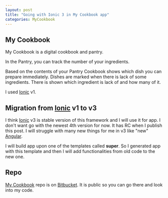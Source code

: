 ```yaml
---
layout: post
title: "Going with Ionic 3 in My Cookbook app"
categories: MyCookbook
---
```


## My Cookbook

My Cookbook is a digital cookbook and pantry.

In the Pantry, you can track the number of your ingredients.

Based on the contents of your Pantry Cookbook shows which dish you can prepare immediately. Dishes are marked when there is lack of some ingredients. There is shown which ingredient is lack of and how many of it.

I used [Ionic] v1.

## Migration from [Ionic] v1 to v3

I think [Ionic] v3 is stable version of this framework and I will use it for app. I don't want go with the newest 4th version for now. It has RC when I publish this post. I will struggle with many new things for me in v3 like "new" [Angular].

I will build app upon one of the templates called **super**. So I generated app with this template and then I will add functionalities from old code to the new one.

## Repo

[My Cookbook] repo is on [Bitbucket]. It is public so you can go there and look into my code.

[Ionic]: https://ionicframework.com/
[Angular]: https://angular.io/
[My Cookbook]: https://bitbucket.org/th3mon/my-cookbook-2/src/master/
[Bitbucket]: https://bitbucket.org/
